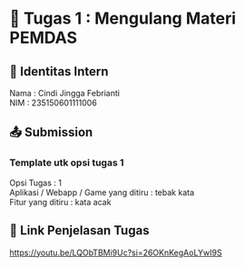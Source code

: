 # 📁 Tugas 1 : Mengulang Materi PEMDAS

## 👤 Identitas Intern
Nama : Cindi Jingga Febrianti            
NIM  : 235150601111006

## 📤 Submission

### Template utk opsi tugas 1
Opsi Tugas : 1        
Aplikasi / Webapp / Game yang ditiru : tebak kata  
Fitur yang ditiru : kata acak    



## 🔗 Link Penjelasan Tugas
https://youtu.be/LQObTBMi9Uc?si=26OKnKegAoLYwI9S

